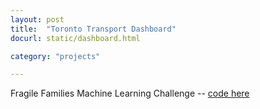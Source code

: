 ```yaml
---
layout: post
title:  "Toronto Transport Dashboard"
docurl: static/dashboard.html

category: "projects"

---
```

Fragile Families Machine Learning Challenge -- <a href="https://github.com/shivyucel/Fragile_Families_ML_Challenge" target="_blank">code here</a> 
